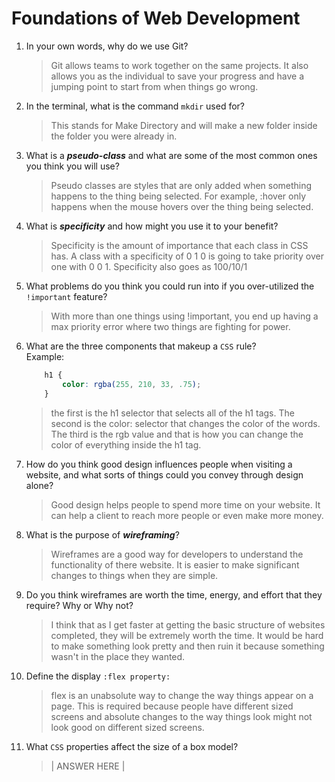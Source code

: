 # Foundations of Web Development
01. In your own words, why do we use Git?
    > Git allows teams to work together on the same projects. It also allows you as the individual to save your progress and have a jumping point to start from when things go wrong.

02. In the terminal, what is the command `mkdir` used for?
    > This stands for Make Directory and will make a new folder inside the folder you were already in.

03. What is a ***pseudo-class*** and what are some of the most common ones you think you will use?
    > Pseudo classes are styles that are only added when something happens to the thing being selected. For example, :hover only happens when the mouse hovers over the thing being selected.

04. What is ***specificity*** and how might you use it to your benefit?
    > Specificity is the amount of importance that each class in CSS has. A class with a specificity of 0 1 0 is going to take priority over one with 0 0 1. Specificity also goes as 100/10/1

05. What problems do you think you could run into if you over-utilized the `!important` feature?
    > With more than one things using !important, you end up having a max priority error where two things are fighting for power. 

06. What are the three components that makeup a `CSS` rule? <br> Example:

    ```css
        h1 {
            color: rgba(255, 210, 33, .75);
        }
    ```

    > the first is the h1 selector that selects all of the h1 tags. The second is the color: selector that changes the color of the words. The third is the rgb value and that is how you can change the color of everything inside the h1 tag.

07. How do you think good design influences people when visiting a website, and what sorts of things could you convey through design alone?
    > Good design helps people to spend more time on your website. It can help a client to reach more people or even make more money.

08. What is the purpose of ***wireframing***?
    > Wireframes are a good way for developers to understand the functionality of there website. It is easier to make significant changes to things when they are simple.

09. Do you think wireframes are worth the time, energy, and effort that they require? Why or Why not?
    > I think that as I get faster at getting the basic structure of websites completed, they will be extremely worth the time. It would be hard to make something look pretty and then ruin it because something wasn't in the place they wanted.

10. Define the display `:flex property:`
    > flex is an unabsolute way to change the way things appear on a page. This is required because people have different sized screens and absolute changes to the way things look might not look good on different sized screens.

11. What `CSS` properties affect the size of a box model?
    > | ANSWER HERE |
